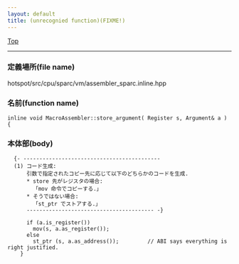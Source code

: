 ```yaml
---
layout: default
title: (unrecognied function)(FIXME!)
---
```

[Top](../index.html)

--- 
### 定義場所(file name)
hotspot/src/cpu/sparc/vm/assembler_sparc.inline.hpp

### 名前(function name)
```
inline void MacroAssembler::store_argument( Register s, Argument& a ) {
```

### 本体部(body)
```
  {- -------------------------------------------
  (1) コード生成:
      引数で指定されたコピー先に応じて以下のどちらかのコードを生成.
      * store 先がレジスタの場合:
        「mov 命令でコピーする.」
      * そうではない場合:
        「st_ptr でストアする.」
      ---------------------------------------- -}

	  if (a.is_register())
	    mov(s, a.as_register());
	  else
	    st_ptr (s, a.as_address());         // ABI says everything is right justified.
	}
	
```


